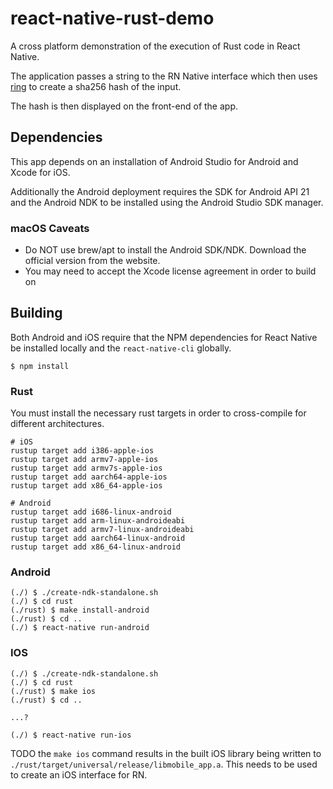 # react-native-rust-demo
A cross platform demonstration of the execution of Rust code in React Native.

The application passes a string to the RN Native interface which then uses [ring](https://github.com/briansmith/ring) to create a sha256 hash of the input.

The hash is then displayed on the front-end of the app.

## Dependencies

This app depends on an installation of Android Studio for Android and Xcode for iOS.

Additionally the Android deployment requires the SDK for Android API 21 and the Android NDK to be installed using the Android Studio SDK manager.

### macOS Caveats

* Do NOT use brew/apt to install the Android SDK/NDK. Download the official version from the website.
* You may need to accept the Xcode license agreement in order to build on

## Building

Both Android and iOS require that the NPM dependencies for React Native be installed locally and the `react-native-cli` globally.

```shell
$ npm install
```

### Rust

You must install the necessary rust targets in order to cross-compile for different architectures.

```shell
# iOS
rustup target add i386-apple-ios
rustup target add armv7-apple-ios
rustup target add armv7s-apple-ios
rustup target add aarch64-apple-ios
rustup target add x86_64-apple-ios

# Android
rustup target add i686-linux-android
rustup target add arm-linux-androideabi
rustup target add armv7-linux-androideabi
rustup target add aarch64-linux-android
rustup target add x86_64-linux-android
```

### Android

```shell
(./) $ ./create-ndk-standalone.sh
(./) $ cd rust
(./rust) $ make install-android
(./rust) $ cd ..
(./) $ react-native run-android
```

### IOS

```shell
(./) $ ./create-ndk-standalone.sh
(./) $ cd rust
(./rust) $ make ios
(./rust) $ cd ..

...?

(./) $ react-native run-ios
```

TODO the `make ios` command results in the built iOS library being written to `./rust/target/universal/release/libmobile_app.a`. This needs to be used to create an iOS interface for RN.
